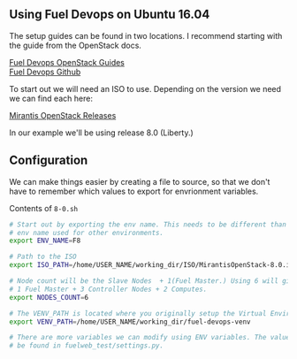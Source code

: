 ## Using Fuel Devops on Ubuntu 16.04

The setup guides can be found in two locations. I recommend starting with the 
guide from the OpenStack docs.

[Fuel Devops OpenStack Guides](http://docs.openstack.org/developer/fuel-docs/devdocs/devops.html)  
[Fuel Devops Github](https://github.com/openstack/fuel-devops)

To start out we will need an ISO to use. Depending on the version we need we can find each here:

[Mirantis OpenStack Releases](https://www.mirantis.com/software/openstack/releases/)

In our example we'll be using release 8.0 (Liberty.)

## Configuration

We can make things easier by creating a file to source, so that we don't have to remember which values
to export for envrionment variables.

Contents of `8-0.sh`

```bash
# Start out by exporting the env name. This needs to be different than the 
# env name used for other environments.
export ENV_NAME=F8

# Path to the ISO
export ISO_PATH=/home/USER_NAME/working_dir/ISO/MirantisOpenStack-8.0.iso

# Node count will be the Slave Nodes  + 1(Fuel Master.) Using 6 will give us 
# 1 Fuel Master + 3 Controller Nodes + 2 Computes. 
export NODES_COUNT=6

# The VENV_PATH is located where you originally setup the Virtual Environment
export VENV_PATH=/home/USER_NAME/working_dir/fuel-devops-venv

# There are more variables we can modify using ENV variables. The values can 
# be found in fuelweb_test/settings.py. 
```
